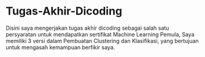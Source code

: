 # Tugas-Akhir-Dicoding

Disini saya mengerjakan tugas akhir dicoding sebagai salah satu persyaratan untuk mendapatkan sertifikat Machine Learning Pemula, Saya memiliki 3 versi dalam Pembuatan Clustering dan Klasifikasi, yang bertujuan untuk mengasah kemampuan berfikir saya.
